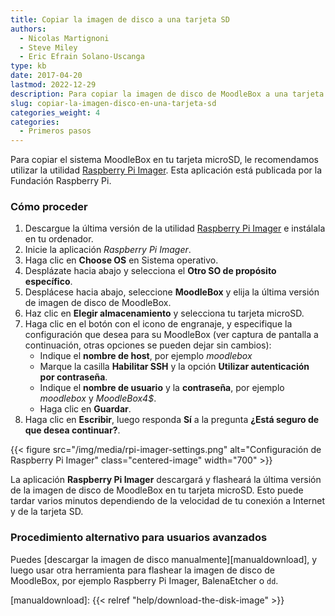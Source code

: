 ```yaml
---
title: Copiar la imagen de disco a una tarjeta SD
authors:
  - Nicolas Martignoni
  - Steve Miley
  - Eric Efrain Solano-Uscanga
type: kb
date: 2017-04-20
lastmod: 2022-12-29
description: Para copiar la imagen de disco de MoodleBox a una tarjeta SD, simplemente descarga la utilidad Raspberry Pi Imager y sigue estas instrucciones.
slug: copiar-la-imagen-disco-en-una-tarjeta-sd
categories_weight: 4
categories:
  - Primeros pasos
---
```


Para copiar el sistema MoodleBox en tu tarjeta microSD, le recomendamos utilizar la utilidad [Raspberry Pi Imager][imager]. Esta aplicación está publicada por la Fundación Raspberry Pi.

### Cómo proceder

1. Descargue la última versión de la utilidad [Raspberry Pi Imager][imager] e instálala en tu ordenador.
2. Inicie la aplicación _Raspberry Pi Imager_.
3. Haga clic en __Choose OS__ en Sistema operativo.
4. Desplázate hacia abajo y selecciona el __Otro SO de propósito específico__.
5. Desplácese hacia abajo, seleccione __MoodleBox__ y elija la última versión de imagen de disco de MoodleBox.
6. Haz clic en __Elegir almacenamiento__ y selecciona tu tarjeta microSD.
7. Haga clic en el botón con el icono de engranaje, y especifique la configuración que desea para su MoodleBox (ver captura de pantalla a continuación, otras opciones se pueden dejar sin cambios):
   - Indique el __nombre de host__, por ejemplo _moodlebox_
   - Marque la casilla __Habilitar SSH__ y la opción __Utilizar autenticación por contraseña__.
   - Indique el __nombre de usuario__ y la __contraseña__, por ejemplo _moodlebox_ y _MoodleBox4$_.
   - Haga clic en __Guardar__.
8. Haga clic en __Escribir__, luego responda __Sí__ a la pregunta __¿Está seguro de que desea continuar?__.

{{< figure src="/img/media/rpi-imager-settings.png" alt="Configuración de Raspberry Pi Imager" class="centered-image" width="700" >}}

La aplicación __Raspberry Pi Imager__ descargará y flasheará la última versión de la imagen de disco de MoodleBox en tu tarjeta microSD. Esto puede tardar varios minutos dependiendo de la velocidad de tu conexión a Internet y de la tarjeta SD.

### Procedimiento alternativo para usuarios avanzados

Puedes [descargar la imagen de disco manualmente][manualdownload], y luego usar otra herramienta para flashear la imagen de disco de MoodleBox, por ejemplo Raspberry Pi Imager, BalenaEtcher o `dd`.

 [imager]: https://www.raspberrypi.com/software/
 [manualdownload]: {{< relref "help/download-the-disk-image" >}}
